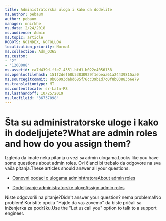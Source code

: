 ```yaml
---
title: Administratorska uloga i kako da dodelite
ms.author: pebaum
author: pebaum
manager: mnirkhe
ms.date: 2/24/2018
ms.audience: Admin
ms.topic: article
ROBOTS: NOINDEX, NOFOLLOW
localization_priority: Normal
ms.collection: Adm_O365
ms.custom:
- "2"
- "1200008"
ms.assetid: ca7d439d-ffe7-4351-bfd1-b022e4056138
ms.openlocfilehash: 151f2def68b53838929f1ebeaa61a24439815aa0
ms.sourcegitcommit: 0b06093dabd685f76cc39b1d7c0f8b03883b6e79
ms.translationtype: MT
ms.contentlocale: sr-Latn-RS
ms.lasthandoff: 10/25/2019
ms.locfileid: "36737098"
---
```

# <a name="what-are-admin-roles-and-how-do-you-assign-them"></a><span data-ttu-id="b4751-102">Šta su administratorske uloge i kako ih dodeljujete?</span><span class="sxs-lookup"><span data-stu-id="b4751-102">What are admin roles and how do you assign them?</span></span>

<span data-ttu-id="b4751-103">Izgleda da imate neka pitanja u vezi sa admin ulogama.</span><span class="sxs-lookup"><span data-stu-id="b4751-103">Looks like you have some questions about admin roles.</span></span> <span data-ttu-id="b4751-104">Ovi članci bi trebalo da odgovore na sva vaša pitanja.</span><span class="sxs-lookup"><span data-stu-id="b4751-104">These articles should answer all your questions.</span></span>
  
- [<span data-ttu-id="b4751-105">Osnovni podaci o ulogama administratora</span><span class="sxs-lookup"><span data-stu-id="b4751-105">About admin roles</span></span>](https://docs.microsoft.com/office365/admin/add-users/about-admin-roles)

- [<span data-ttu-id="b4751-106">Dodeljivanje administratorske uloge</span><span class="sxs-lookup"><span data-stu-id="b4751-106">Assign admin roles</span></span>](https://docs.microsoft.com/office365/admin/add-users/assign-admin-roles)

<span data-ttu-id="b4751-107">Niste odgovorili na pitanje?</span><span class="sxs-lookup"><span data-stu-id="b4751-107">Didn't answer your question?</span></span> <span data-ttu-id="b4751-108">nema problema!</span><span class="sxs-lookup"><span data-stu-id="b4751-108">No problem!</span></span> <span data-ttu-id="b4751-109">Koristite opciju "Hajde da vas zovemo" da biste pričali sa inženjerka za podršku.</span><span class="sxs-lookup"><span data-stu-id="b4751-109">Use the "Let us call you" option to talk to a support engineer.</span></span>
  